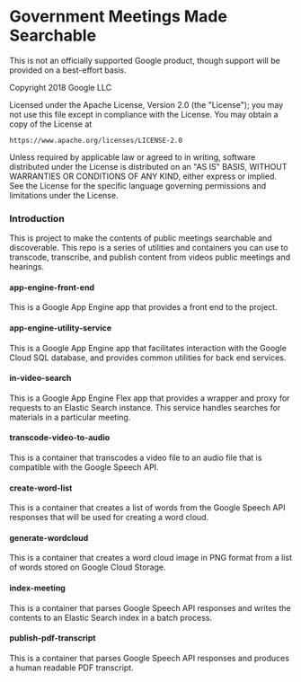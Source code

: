 # Government Meetings Made Searchable

This is not an officially supported Google product, though support will be provided on a best-effort basis.

Copyright 2018 Google LLC

Licensed under the Apache License, Version 2.0 (the "License");
you may not use this file except in compliance with the License.
You may obtain a copy of the License at

    https://www.apache.org/licenses/LICENSE-2.0

Unless required by applicable law or agreed to in writing, software
distributed under the License is distributed on an "AS IS" BASIS,
WITHOUT WARRANTIES OR CONDITIONS OF ANY KIND, either express or implied.
See the License for the specific language governing permissions and
limitations under the License.


### Introduction

This is project to make the contents of public meetings searchable and discoverable. This
repo is a series of utilities and containers you can use to transcode, transcribe, and
publish content from videos public meetings and hearings.


#### app-engine-front-end
This is a Google App Engine app that provides a front end to the project.


#### app-engine-utility-service
This is a Google App Engine app that facilitates interaction with the Google Cloud SQL
database, and provides common utilities for back end services.


#### in-video-search
This is a Google App Engine Flex app that provides a wrapper and proxy for requests
to an Elastic Search instance. This service handles searches for materials in a
particular meeting.


#### transcode-video-to-audio
This is a container that transcodes a video file to an audio file that is compatible with
the Google Speech API.


#### create-word-list
This is a container that creates a list of words from the Google Speech API responses that
will be used for creating a word cloud.


#### generate-wordcloud
This is a container that creates a word cloud image in PNG format from a list of words
stored on Google Cloud Storage.


#### index-meeting
This is a container that parses Google Speech API responses and writes the contents to an
Elastic Search index in a batch process.

#### publish-pdf-transcript

This is a container that parses Google Speech API responses and produces a human readable
PDF transcript.